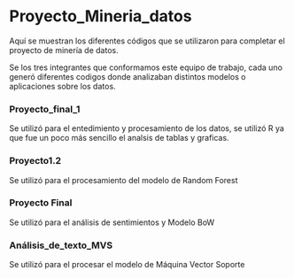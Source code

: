 # Proyecto_Mineria_datos
Aquí se muestran los diferentes códigos que se utilizaron para completar el proyecto de minería de datos.

Se los tres integrantes que conformamos este equipo de trabajo, cada uno generó diferentes codigos donde analizaban distintos modelos o aplicaciones sobre los datos. 


### Proyecto_final_1 
Se utilizó para el entedimiento y procesamiento de los datos, se utilizó R ya que fue un poco más sencillo el analsis de tablas y graficas. 

### Proyecto1.2 
Se utilizó para el procesamiento del modelo de Random Forest 

### Proyecto Final 
Se utilizó para el análisis de sentimientos y Modelo BoW

### Análisis_de_texto_MVS
Se utilizó para el procesar el modelo de Máquina Vector Soporte
